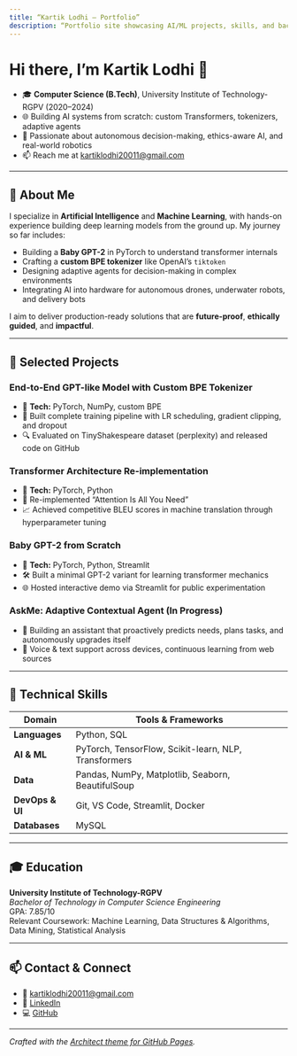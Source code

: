 ```yaml
---
title: “Kartik Lodhi — Portfolio”
description: “Portfolio site showcasing AI/ML projects, skills, and background of Kartik Lodhi”
---
```


# Hi there, I’m Kartik Lodhi 👋

- 🎓 **Computer Science (B.Tech)**, University Institute of Technology-RGPV (2020–2024)  
- 🌐 Building AI systems from scratch: custom Transformers, tokenizers, adaptive agents  
- 🚀 Passionate about autonomous decision-making, ethics-aware AI, and real-world robotics  
- 📫 Reach me at [kartiklodhi20011@gmail.com](mailto:kartiklodhi20011@gmail.com)  

---

## 🚀 About Me

I specialize in **Artificial Intelligence** and **Machine Learning**, with hands-on experience building deep learning models from the ground up. My journey so far includes:

- Building a **Baby GPT-2** in PyTorch to understand transformer internals  
- Crafting a **custom BPE tokenizer** like OpenAI’s `tiktoken`  
- Designing adaptive agents for decision-making in complex environments  
- Integrating AI into hardware for autonomous drones, underwater robots, and delivery bots  

I aim to deliver production-ready solutions that are **future-proof**, **ethically guided**, and **impactful**.

---

## 💼 Selected Projects

### End-to-End GPT-like Model with Custom BPE Tokenizer  
- 🔨 **Tech:** PyTorch, NumPy, custom BPE  
- 🚦 Built complete training pipeline with LR scheduling, gradient clipping, and dropout  
- 🔍 Evaluated on TinyShakespeare dataset (perplexity) and released code on GitHub  

### Transformer Architecture Re-implementation  
- 🔨 **Tech:** PyTorch, Python  
- 🔄 Re-implemented “Attention Is All You Need”  
- 📈 Achieved competitive BLEU scores in machine translation through hyperparameter tuning  

### Baby GPT-2 from Scratch  
- 🔨 **Tech:** PyTorch, Python, Streamlit  
- 🛠 Built a minimal GPT-2 variant for learning transformer mechanics  
- 🌐 Hosted interactive demo via Streamlit for public experimentation  

### AskMe: Adaptive Contextual Agent (In Progress)  
- 🤖 Building an assistant that proactively predicts needs, plans tasks, and autonomously upgrades itself  
- 🎤 Voice & text support across devices, continuous learning from web sources  

---

## 🎯 Technical Skills

| Domain           | Tools & Frameworks                                  |
|------------------|-----------------------------------------------------|
| **Languages**    | Python, SQL                                         |
| **AI & ML**      | PyTorch, TensorFlow, Scikit-learn, NLP, Transformers|
| **Data**         | Pandas, NumPy, Matplotlib, Seaborn, BeautifulSoup   |
| **DevOps & UI**  | Git, VS Code, Streamlit, Docker                     |
| **Databases**    | MySQL                                               |

---

## 🎓 Education

**University Institute of Technology-RGPV**  
_Bachelor of Technology in Computer Science Engineering_  
GPA: 7.85/10  
Relevant Coursework: Machine Learning, Data Structures & Algorithms, Data Mining, Statistical Analysis

---

## 📫 Contact & Connect

- 📧 [kartiklodhi20011@gmail.com](mailto:kartiklodhi20011@gmail.com)  
- 🔗 [LinkedIn](https://www.linkedin.com/in/kartik-lodhi-39212b248/)  
- 💻 [GitHub](https://github.com/Kartik-001)  

---

*Crafted with the [Architect theme for GitHub Pages](https://github.com/pages-themes/architect).*  
